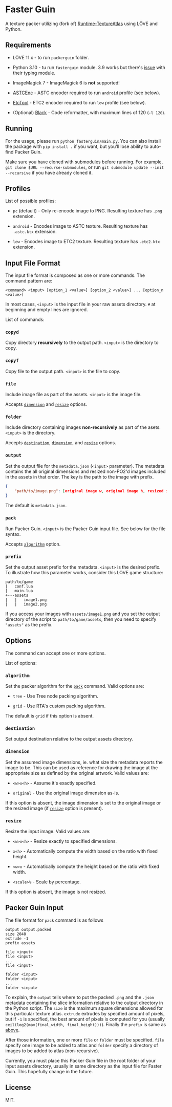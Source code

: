 Faster Guin
=====

A texture packer utilizing (fork of) [Runtime-TextureAtlas](https://github.com/EngineerSmith/Runtime-TextureAtlas)
using LÖVE and Python.

Requirements
-----

* LÖVE 11.x - to run `packerguin` folder.

* Python 3.10 - tu run `fasterguin` module. 3.9 works but there's
[issue](https://bugs.python.org/issue42233) with their typing module.

* ImageMagick 7 - ImageMagick 6 is **not** supported!

* [ASTCEnc](https://github.com/ARM-software/astc-encoder) - ASTC encoder required to run
`android` profile (see below).

* [EtcTool](https://github.com/google/etc2comp) - ETC2 encoder required to run `low` profile (see below).

* (Optional) [Black](https://github.com/psf/black) - Code reformatter, with maximum lines of 120 (`-l 120`).

Running
-----

For the usage, please run `python fasterguin/main.py`. You can also install the package with
`pip install .` if you want, but you'll lose ability to auto-find Packer Guin.

Make sure you have cloned with submodules before running. For example, `git clone $URL --recurse-submodules`, 
or run `git submodule update --init --recursive` if you have already cloned it.

Profiles
-----

List of possible profiles:

* `pc` (default) - Only re-encode image to PNG. Resulting texture has `.png` extension.

* `android` - Encodes image to ASTC texture. Resulting texture has `.astc.ktx` extension.

* `low` - Encodes image to ETC2 texture. Resulting texture has `.etc2.ktx` extension.

Input File Format
-----

The input file format is composed as one or more commands. The command pattern are:  
```
<command> <input> [option_1 <value>] [option_2 <value>] ... [option_n <value>]
```

In most cases, `<input>` is the input file in your raw assets directory. `#` at beginning
and empty lines are ignored.

List of commands:

### `copyd`

Copy directory **recursively** to the output path. `<input>` is the directory to copy.

### `copyf`

Copy file to the output path. `<input>` is the file to copy.

### `file`

Include image file as part of the assets. `<input>` is the image file.

Accepts [`dimension`](#dimension) and [`resize`](#resize) options.

### `folder`

Include directory containing images **non-recursively** as part of the asets. `<input>` is the directory.

Accepts [`destination`](#destination), [`dimension`](#dimension), and [`resize`](#resize) options.

### `output`

Set the output file for the `metadata.json` (`<input>` parameter). The metadata contains the all original
dimensions and resized non-PO2'd images included in the assets in that order. The key is the path to the
image with prefix.

```json
{
	"path/to/image.png": [original image w, original image h, resized image w, resized image h]
}
```

The default is `metadata.json`.

### `pack`

Run Packer Guin. `<input>` is the Packer Guin input file. See below for the file syntax.

Accepts [`algorithm`](#algorithm) option.

### `prefix`

Set the output asset prefix for the metadata. `<input>` is the desired prefix. To illustrate
how this parameter works, consider this LOVE game structure:

```
path/to/game
|   conf.lua
|   main.lua
+---assets
|   |   image1.png
|   |   image2.png
```

If you access your images with `assets/image1.png` and you set the output directory of the script
to `path/to/game/assets`, then you need to specify `"assets"` as the prefix.

Options
-----

The command can accept one or more options.

List of options:

### `algorithm`

Set the packer algorithm for the [`pack`](#pack) command. Valid options are:

* `tree` - Use Tree node packing algorithm.

* `grid` - Use RTA's custom packing algorithm.

The default is `grid` if this option is absent.

### `destination`

Set output destination relative to the output assets directory.

### `dimension`

Set the assumed image dimensions, ie. what size the metadata reports the image to be. This can be used as reference for drawing the image at the appropriate size as defined by the original artwork.
Valid values are:

* `<w>x<h>` - Assume it's exactly specified.

* `original` - Use the original image dimension as-is.

If this option is absent, the image dimension is set to the original image or the
resized image (if [`resize`](#resize) option is present).

### `resize`

Resize the input image. Valid values are:

* `<w>x<h>` - Resize exactly to specified dimensions.

* `x<h>` - Automatically compute the width based on the ratio with fixed height.

* `<w>x` - Automatically compute the height based on the ratio with fixed width.

* `<scale>%` - Scale by percentage.

If this option is absent, the image is not resized.

Packer Guin Input
-----

The file format for `pack` command is as follows

```
output output.packed
size 2048
extrude -1
prefix assets

file <input>
file <input>
...
file <input>

folder <input>
folder <input>
...
folder <input>
```

To explain, the `output` tells where to put the packed `.png` and the `.json` metadata
containing the slice information relative to the output directory in the Python script.
The `size` is the maximum square dimensions allowed for this particular texture atlas.
`extrude` extrudes by specified amount of pixels, but if `-1` is specified, the best
amount of pixels is computed for you (usually `ceil(log2(max(final_width, final_height)))`).
Finally the `prefix` is same as [above](#prefix).

After those information, one or more `file` or `folder` must be specified. `file` specify
one image to be added to atlas and `folder` specify a directory of images to be added to
atlas (non-recursive).

Currently, you must place this Packer Guin file in the root folder of your input assets
directory, usually in same directory as the input file for Faster Guin. This hopefully
change in the future.

License
-----

MIT.
